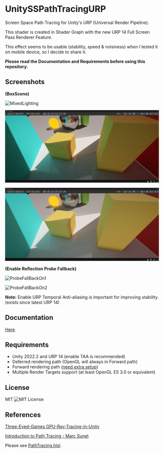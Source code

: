 UnitySSPathTracingURP
=============

 Screen Space Path Tracing for Unity's URP (Universal Render Pipeline).

 This shader is created in Shader Graph with the new URP 14 Full Screen Pass Renderer Feature.

 This effect seems to be usable (stability, speed & noisiness) when I tested it on mobile device, so I decide to share it.

 **Please read the Documentation and Requirements before using this repository.**
 
Screenshots
------------
**(BoxScene)**

 ![MixedLighting](https://github.com/jiaozi158/UnitySSPathTracingURP/blob/main/Documentation/Images/BoxScene/URP_ScreenSpacePathTracing_MixedLighting.jpg)

 ![WithoutAccumulation](https://github.com/jiaozi158/UnitySSPathTracingURP/blob/main/Documentation/Images/BoxScene/URP_ScreenSpacePathTracing_Moving.jpg)

 ![WithAccumulation](https://github.com/jiaozi158/UnitySSPathTracingURP/blob/main/Documentation/Images/BoxScene/URP_ScreenSpacePathTracing.jpg)

**(Enable Reflection Probe Fallback)**

 ![ProbeFallBackOn1](https://github.com/jiaozi158/UnitySSPathTracingURP/blob/main/Documentation/Images/BoxScene/ProbeFallBack.jpg)

 ![ProbeFallBackOn2](https://github.com/jiaozi158/UnitySSPathTracingURP/blob/main/Documentation/Images/BoxScene/EmissionFromReflectionProbe.jpg)

 **Note:** Enable URP Temporal Anti-aliasing is important for improving stability. (exists since latest URP 14)

Documentation
------------
[Here](https://github.com/jiaozi158/UnitySSPathTracingURP/blob/main/Documentation/Documentation.md).

Requirements
------------
- Unity 2022.2 and URP 14 (enable TAA is recommended)
- Deferred rendering path (OpenGL will always in Forward path)
- Forward rendering path ([need extra setup](https://github.com/jiaozi158/UnitySSPathTracingURP/blob/main/Documentation/ForwardPathSupport.md))
- Multiple Render Targets support (at least OpenGL ES 3.0 or equivalent)

License
------------
MIT ![MIT License](http://img.shields.io/badge/license-MIT-blue.svg?style=flat)

References
------------
[Three-Eyed-Games GPU-Ray-Tracing-in-Unity](http://three-eyed-games.com/2018/05/03/gpu-ray-tracing-in-unity-part-1/)

[Introduction to Path Tracing - Marc Sunet](https://shellblade.net/files/slides/path-tracing.pdf)

Please see [PathTracing.hlsl](https://github.com/jiaozi158/UnitySSPathTracingURP/blob/main/Assets/Shaders/ScreenSpacePathTracing/PathTracing.hlsl).
